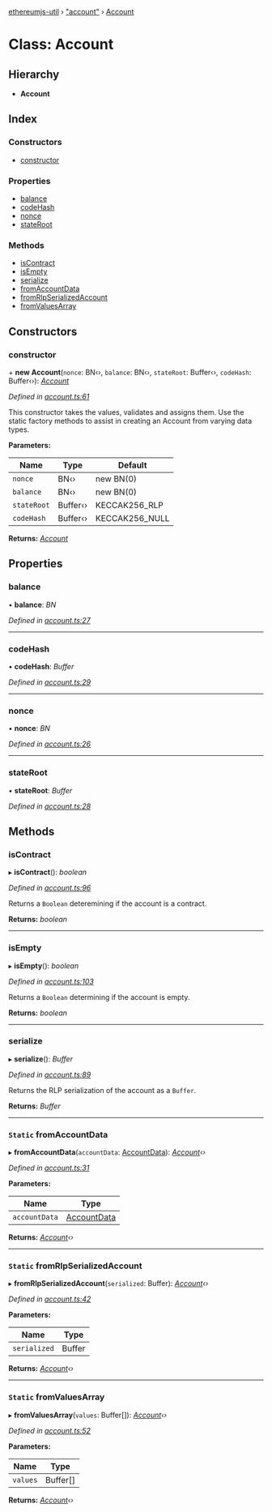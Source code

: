 [ethereumjs-util](../README.md) › ["account"](../modules/_account_.md) › [Account](_account_.account.md)

# Class: Account

## Hierarchy

* **Account**

## Index

### Constructors

* [constructor](_account_.account.md#constructor)

### Properties

* [balance](_account_.account.md#balance)
* [codeHash](_account_.account.md#codehash)
* [nonce](_account_.account.md#nonce)
* [stateRoot](_account_.account.md#stateroot)

### Methods

* [isContract](_account_.account.md#iscontract)
* [isEmpty](_account_.account.md#isempty)
* [serialize](_account_.account.md#serialize)
* [fromAccountData](_account_.account.md#static-fromaccountdata)
* [fromRlpSerializedAccount](_account_.account.md#static-fromrlpserializedaccount)
* [fromValuesArray](_account_.account.md#static-fromvaluesarray)

## Constructors

###  constructor

\+ **new Account**(`nonce`: BN‹›, `balance`: BN‹›, `stateRoot`: Buffer‹›, `codeHash`: Buffer‹›): *[Account](_account_.account.md)*

*Defined in [account.ts:61](https://github.com/ethereumjs/ethereumjs-util/blob/master/src/account.ts#L61)*

This constructor takes the values, validates and assigns them.
Use the static factory methods to assist in creating an Account from varying data types.

**Parameters:**

Name | Type | Default |
------ | ------ | ------ |
`nonce` | BN‹› | new BN(0) |
`balance` | BN‹› | new BN(0) |
`stateRoot` | Buffer‹› | KECCAK256_RLP |
`codeHash` | Buffer‹› | KECCAK256_NULL |

**Returns:** *[Account](_account_.account.md)*

## Properties

###  balance

• **balance**: *BN*

*Defined in [account.ts:27](https://github.com/ethereumjs/ethereumjs-util/blob/master/src/account.ts#L27)*

___

###  codeHash

• **codeHash**: *Buffer*

*Defined in [account.ts:29](https://github.com/ethereumjs/ethereumjs-util/blob/master/src/account.ts#L29)*

___

###  nonce

• **nonce**: *BN*

*Defined in [account.ts:26](https://github.com/ethereumjs/ethereumjs-util/blob/master/src/account.ts#L26)*

___

###  stateRoot

• **stateRoot**: *Buffer*

*Defined in [account.ts:28](https://github.com/ethereumjs/ethereumjs-util/blob/master/src/account.ts#L28)*

## Methods

###  isContract

▸ **isContract**(): *boolean*

*Defined in [account.ts:96](https://github.com/ethereumjs/ethereumjs-util/blob/master/src/account.ts#L96)*

Returns a `Boolean` deteremining if the account is a contract.

**Returns:** *boolean*

___

###  isEmpty

▸ **isEmpty**(): *boolean*

*Defined in [account.ts:103](https://github.com/ethereumjs/ethereumjs-util/blob/master/src/account.ts#L103)*

Returns a `Boolean` determining if the account is empty.

**Returns:** *boolean*

___

###  serialize

▸ **serialize**(): *Buffer*

*Defined in [account.ts:89](https://github.com/ethereumjs/ethereumjs-util/blob/master/src/account.ts#L89)*

Returns the RLP serialization of the account as a `Buffer`.

**Returns:** *Buffer*

___

### `Static` fromAccountData

▸ **fromAccountData**(`accountData`: [AccountData](../interfaces/_account_.accountdata.md)): *[Account](_account_.account.md)‹›*

*Defined in [account.ts:31](https://github.com/ethereumjs/ethereumjs-util/blob/master/src/account.ts#L31)*

**Parameters:**

Name | Type |
------ | ------ |
`accountData` | [AccountData](../interfaces/_account_.accountdata.md) |

**Returns:** *[Account](_account_.account.md)‹›*

___

### `Static` fromRlpSerializedAccount

▸ **fromRlpSerializedAccount**(`serialized`: Buffer): *[Account](_account_.account.md)‹›*

*Defined in [account.ts:42](https://github.com/ethereumjs/ethereumjs-util/blob/master/src/account.ts#L42)*

**Parameters:**

Name | Type |
------ | ------ |
`serialized` | Buffer |

**Returns:** *[Account](_account_.account.md)‹›*

___

### `Static` fromValuesArray

▸ **fromValuesArray**(`values`: Buffer[]): *[Account](_account_.account.md)‹›*

*Defined in [account.ts:52](https://github.com/ethereumjs/ethereumjs-util/blob/master/src/account.ts#L52)*

**Parameters:**

Name | Type |
------ | ------ |
`values` | Buffer[] |

**Returns:** *[Account](_account_.account.md)‹›*
